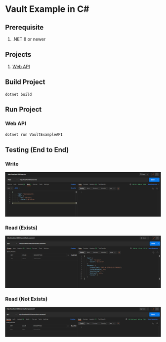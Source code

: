# Vault Example in C#

## Prerequisite

1. .NET 8 or newer

## Projects

1. [Web API](VaultExampleAPI)

## Build Project

`dotnet build`

## Run Project

### Web API

`dotnet run VaultExampleAPI`

## Testing (End to End)

### Write

![Write](../../docs/images/vault-csharp-write.png)

### Read (Exists)

![Read - Exists](../../docs/images/vault-csharp-read-exists.png)

### Read (Not Exists)

![Read - Exists](../../docs/images/vault-csharp-read-not-exists.png)

